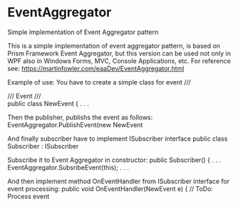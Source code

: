 # EventAggregator
Simple implementation of Event Aggregator pattern

This is a simple implementation of event aggregator pattern, is based on Prism Framework Event Aggregator, but this version can be used not only in WPF also in Windows Forms, MVC, Console Applications, etc.
For reference see:
https://martinfowler.com/eaaDev/EventAggregator.html

Example of use:
You have to create a simple class for event
    /// <summary>
    /// Event
    /// </summary>
    public class NewEvent
    {
      . . . 
      
Then the publisher, publishs the event as follows:
EventAggregator.PublishEvent(new NewEvent

And finally subscriber have to implement ISubscriber interface
public class Subscriber : ISubscriber<NewEvent>

Subscribe it to Event Aggregator in constructor:
public Subscriber()
{
     . . . 
     EventAggregator.SubsribeEvent(this);
    . . .  
    
And then implement method   OnEventHandler from ISubscriber interface for event processing:
public void OnEventHandler(NewEvent e)
{
   // ToDo: Process event

